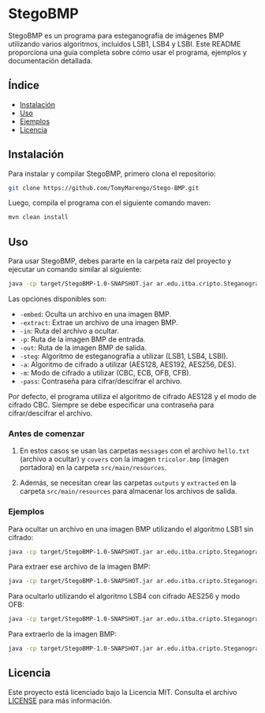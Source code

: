# StegoBMP

StegoBMP es un programa para esteganografía de imágenes BMP utilizando varios algoritmos, incluidos LSB1, LSB4 y LSBI. Este README proporciona una guía completa sobre cómo usar el programa, ejemplos y documentación detallada.

## Índice

- [Instalación](#instalación)
- [Uso](#uso)
- [Ejemplos](#ejemplos)
- [Licencia](#licencia)

## Instalación

Para instalar y compilar StegoBMP, primero clona el repositorio:

```bash
git clone https://github.com/TomyMarengo/Stego-BMP.git
```

Luego, compila el programa con el siguiente comando maven:

```bash
mvn clean install
```

## Uso

Para usar StegoBMP, debes pararte en la carpeta raíz del proyecto y ejecutar un comando similar al siguiente:

```bash
java -cp target/StegoBMP-1.0-SNAPSHOT.jar ar.edu.itba.cripto.Steganography #[opciones]
```

Las opciones disponibles son:

- `-embed`: Oculta un archivo en una imagen BMP.
- `-extract`: Extrae un archivo de una imagen BMP.
- `-in`: Ruta del archivo a ocultar.
- `-p`: Ruta de la imagen BMP de entrada.
- `-out`: Ruta de la imagen BMP de salida.
- `-steg`: Algoritmo de esteganografía a utilizar (LSB1, LSB4, LSBI).
- `-a`: Algoritmo de cifrado a utilizar (AES128, AES192, AES256, DES).
- `-m`: Modo de cifrado a utilizar (CBC, ECB, OFB, CFB).
- `-pass`: Contraseña para cifrar/descifrar el archivo.

Por defecto, el programa utiliza el algoritmo de cifrado AES128 y el modo de cifrado CBC. 
Siempre se debe especificar una contraseña para cifrar/descifrar el archivo.


### Antes de comenzar
1. En estos casos se usan las carpetas `messages` con el archivo `hello.txt` (archivo a ocultar) y `covers` con la imagen `tricolor.bmp` (imagen portadora) en la carpeta `src/main/resources`.

2. Además, se necesitan crear las carpetas `outputs` y `extracted` en la carpeta `src/main/resources` para almacenar los archivos de salida.

### Ejemplos

Para ocultar un archivo en una imagen BMP utilizando el algoritmo LSB1 sin cifrado:

```bash
java -cp target/StegoBMP-1.0-SNAPSHOT.jar ar.edu.itba.cripto.Steganography -embed -in ./src/main/resources/messages/hello.txt -p ./src/main/resources/covers/tricolor.bmp -out ./src/main/resources/embedded/imagen_con_texto.bmp -steg LSB1
```

Para extraer ese archivo de la imagen BMP:

```bash
java -cp target/StegoBMP-1.0-SNAPSHOT.jar ar.edu.itba.cripto.Steganography -extract -p ./src/main/resources/embedded/imagen_con_texto.bmp -out ./src/main/resources/extracted/mensaje_extraido -steg LSB1
```

Para ocultarlo utilizando el algoritmo LSB4 con cifrado AES256 y modo OFB:

```bash
java -cp target/StegoBMP-1.0-SNAPSHOT.jar ar.edu.itba.cripto.Steganography -embed -in ./src/main/resources/messages/hello.txt -p ./src/main/resources/covers/tricolor.bmp -out ./src/main/resources/embedded/imagen_con_texto_cifrado.bmp -steg LSB4 -a aes256 -m ofb -pass secreto
```

Para extraerlo de la imagen BMP:

```bash
java -cp target/StegoBMP-1.0-SNAPSHOT.jar ar.edu.itba.cripto.Steganography -extract -p ./src/main/resources/embedded/imagen_con_texto_cifrado.bmp -out ./src/main/resources/extracted/mensaje_descifrado_extraido -steg LSB4 -a aes256 -m ofb -pass secreto
```

## Licencia

Este proyecto está licenciado bajo la Licencia MIT. Consulta el archivo [LICENSE](LICENSE) para más información.
